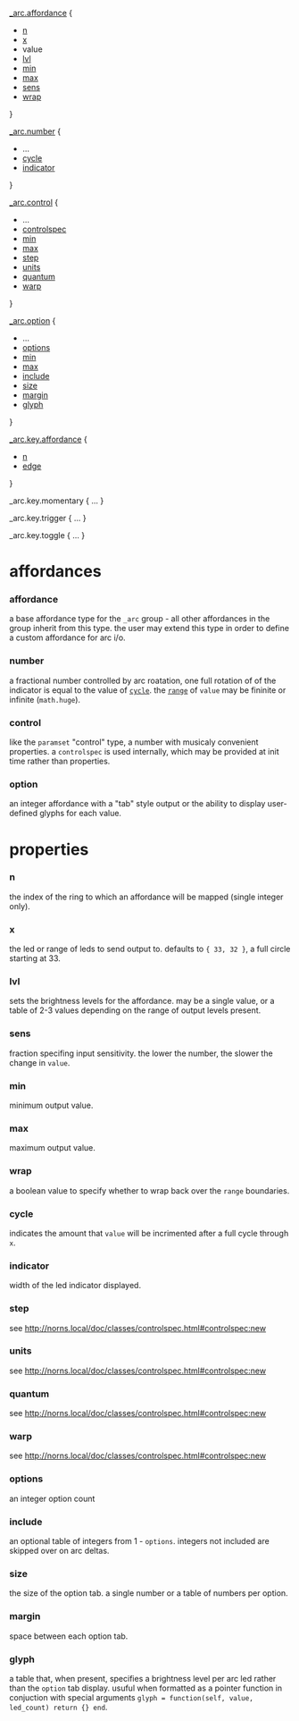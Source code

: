 [_arc.affordance](#affordance) {
  - [n](#x)
  - [x](#x)
  - value
  - [lvl](#lvl)
  - [min](#min)
  - [max](#max)
  - [sens](#sens)
  - [wrap](#wrap)

}

[_arc.number](#number) {
  - ...
  - [cycle](#cycle)
  - [indicator](#indicator)
  
}

[_arc.control](#control) {
  - ...
  - [controlspec](#controlspec)
  - [min](#min)
  - [max](#max)
  - [step](#step)
  - [units](#units)
  - [quantum](#quantum)
  - [warp](#warp)
  
}

[_arc.option](#option) {
  - ...
  - [options](#options)
  - [min](#min)
  - [max](#max)
  - [include](#include)
  - [size](#size)
  - [margin](#margin)
  - [glyph](#glyph)

}

[_arc.key.affordance](#key) {
  - [n](#n)
  - [edge](../doc/grid.md#edge)

}

_arc.key.momentary { ... }

_arc.key.trigger { ... }

_arc.key.toggle { ... }

# affordances

### affordance

a base affordance type for the `_arc` group - all other affordances in the group inherit from this type. the user may extend this type in order to define a custom affordance for arc i/o.

### number

a fractional number controlled by arc roatation, one full rotation of of the indicator is equal to the value of [`cycle`](#cycle). the [`range`](#range) of `value` may be fininite or infinite (`math.huge`).

### control

like the `paramset` "control" type, a number with musicaly convenient properties. a `controlspec` is used internally, which may be provided at init time rather than properties.

### option

an integer affordance with a "tab" style output or the ability to display user-defined glyphs for each value.

# properties

### n

the index of the ring to which an affordance will be mapped (single integer only).

### x

the led or range of leds to send output to. defaults to `{ 33, 32 }`, a full circle starting at 33.

### lvl

sets the brightness levels for the affordance. may be a single value, or a table of 2-3 values depending on the range of output levels present.

### sens

fraction specifing input sensitivity. the lower the number, the slower the change in `value`.

### min

minimum output value.

### max

maximum output value.

### wrap

a boolean value to specify whether to wrap back over the `range` boundaries.

### cycle

indicates the amount that `value` will be incrimented after a full cycle through `x`.

### indicator

width of the led indicator displayed.

### step

see http://norns.local/doc/classes/controlspec.html#controlspec:new

### units

see http://norns.local/doc/classes/controlspec.html#controlspec:new

### quantum

see http://norns.local/doc/classes/controlspec.html#controlspec:new

### warp

see http://norns.local/doc/classes/controlspec.html#controlspec:new

### options 

an integer option count

### include

an optional table of integers from 1 - `options`. integers not included are skipped over on arc deltas.

### size

the size of the option tab. a single number or a table of numbers per option.

### margin

space between each option tab.

### glyph

a table that, when present, specifies a brightness level per arc led rather than the `option` tab display. usuful when formatted as a pointer function in conjuction with special arguments `glyph = function(self, value, led_count) return {} end`.


